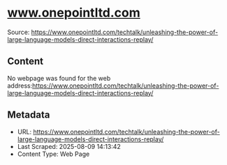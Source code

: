 # www.onepointltd.com

Source: https://www.onepointltd.com/techtalk/unleashing-the-power-of-large-language-models-direct-interactions-replay/

## Content

No webpage was found for the web address:https://www.onepointltd.com/techtalk/unleashing-the-power-of-large-language-models-direct-interactions-replay/


## Metadata

- URL: https://www.onepointltd.com/techtalk/unleashing-the-power-of-large-language-models-direct-interactions-replay/
- Last Scraped: 2025-08-09 14:13:42
- Content Type: Web Page
